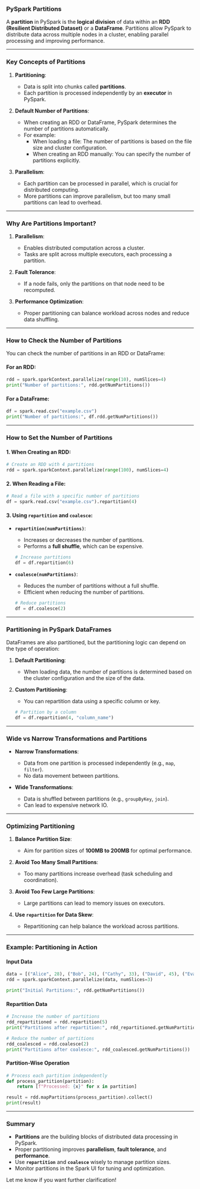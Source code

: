 ### **PySpark Partitions**

A **partition** in PySpark is the **logical division** of data within an **RDD (Resilient Distributed Dataset)** or a **DataFrame**. Partitions allow PySpark to distribute data across multiple nodes in a cluster, enabling parallel processing and improving performance.

---

### **Key Concepts of Partitions**

1. **Partitioning**:
   - Data is split into chunks called **partitions**.
   - Each partition is processed independently by an **executor** in PySpark.

2. **Default Number of Partitions**:
   - When creating an RDD or DataFrame, PySpark determines the number of partitions automatically.
   - For example:
     - When loading a file: The number of partitions is based on the file size and cluster configuration.
     - When creating an RDD manually: You can specify the number of partitions explicitly.

3. **Parallelism**:
   - Each partition can be processed in parallel, which is crucial for distributed computing.
   - More partitions can improve parallelism, but too many small partitions can lead to overhead.

---

### **Why Are Partitions Important?**

1. **Parallelism**:
   - Enables distributed computation across a cluster.
   - Tasks are split across multiple executors, each processing a partition.

2. **Fault Tolerance**:
   - If a node fails, only the partitions on that node need to be recomputed.

3. **Performance Optimization**:
   - Proper partitioning can balance workload across nodes and reduce data shuffling.

---

### **How to Check the Number of Partitions**

You can check the number of partitions in an RDD or DataFrame:

#### For an RDD:
```python
rdd = spark.sparkContext.parallelize(range(10), numSlices=4)
print("Number of partitions:", rdd.getNumPartitions())
```

#### For a DataFrame:
```python
df = spark.read.csv("example.csv")
print("Number of partitions:", df.rdd.getNumPartitions())
```

---

### **How to Set the Number of Partitions**

#### 1. **When Creating an RDD**:
```python
# Create an RDD with 4 partitions
rdd = spark.sparkContext.parallelize(range(100), numSlices=4)
```

#### 2. **When Reading a File**:
```python
# Read a file with a specific number of partitions
df = spark.read.csv("example.csv").repartition(4)
```

#### 3. **Using `repartition` and `coalesce`**:
- **`repartition(numPartitions)`**:
  - Increases or decreases the number of partitions.
  - Performs a **full shuffle**, which can be expensive.

  ```python
  # Increase partitions
  df = df.repartition(6)
  ```

- **`coalesce(numPartitions)`**:
  - Reduces the number of partitions without a full shuffle.
  - Efficient when reducing the number of partitions.

  ```python
  # Reduce partitions
  df = df.coalesce(2)
  ```

---

### **Partitioning in PySpark DataFrames**

DataFrames are also partitioned, but the partitioning logic can depend on the type of operation:

1. **Default Partitioning**:
   - When loading data, the number of partitions is determined based on the cluster configuration and the size of the data.

2. **Custom Partitioning**:
   - You can repartition data using a specific column or key.

   ```python
   # Partition by a column
   df = df.repartition(4, "column_name")
   ```

---

### **Wide vs Narrow Transformations and Partitions**

- **Narrow Transformations**:
  - Data from one partition is processed independently (e.g., `map`, `filter`).
  - No data movement between partitions.
  
- **Wide Transformations**:
  - Data is shuffled between partitions (e.g., `groupByKey`, `join`).
  - Can lead to expensive network IO.

---

### **Optimizing Partitioning**

1. **Balance Partition Size**:
   - Aim for partition sizes of **100MB to 200MB** for optimal performance.

2. **Avoid Too Many Small Partitions**:
   - Too many partitions increase overhead (task scheduling and coordination).
   
3. **Avoid Too Few Large Partitions**:
   - Large partitions can lead to memory issues on executors.

4. **Use `repartition` for Data Skew**:
   - Repartitioning can help balance the workload across partitions.

---

### **Example: Partitioning in Action**

#### Input Data
```python
data = [("Alice", 28), ("Bob", 24), ("Cathy", 33), ("David", 45), ("Eva", 38)]
rdd = spark.sparkContext.parallelize(data, numSlices=3)

print("Initial Partitions:", rdd.getNumPartitions())
```

#### Repartition Data
```python
# Increase the number of partitions
rdd_repartitioned = rdd.repartition(5)
print("Partitions after repartition:", rdd_repartitioned.getNumPartitions())

# Reduce the number of partitions
rdd_coalesced = rdd.coalesce(2)
print("Partitions after coalesce:", rdd_coalesced.getNumPartitions())
```

#### Partition-Wise Operation
```python
# Process each partition independently
def process_partition(partition):
    return [f"Processed: {x}" for x in partition]

result = rdd.mapPartitions(process_partition).collect()
print(result)
```

---

### **Summary**

- **Partitions** are the building blocks of distributed data processing in PySpark.
- Proper partitioning improves **parallelism**, **fault tolerance**, and **performance**.
- Use **`repartition`** and **`coalesce`** wisely to manage partition sizes.
- Monitor partitions in the Spark UI for tuning and optimization. 

Let me know if you want further clarification!